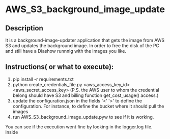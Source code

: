 # AWS_S3_background_image_update

## Description

It is a background-image-updater application that gets the image from AWS S3 and updates the background image.
In order to free the disk of the PC and still have a Diashow runnnig with the images you like.

## Instructions( or what to execute):

1. pip install -r requirements.txt
2. python create_credentials_file.py <aws_access_key_id> <aws_secret_access_key> (P.S. the AWS user to whom the credential belong should have S3 and billing function get_cost_usage() access.)
3. update the configuration.json in the fields '<' '>' to define the configuration. For instance, to define the bucket where it should pull the images
3. run AWS_S3_background_image_update.pyw to see if it is working.


You can see if the execution went fine by looking in the logger.log file. Inside
